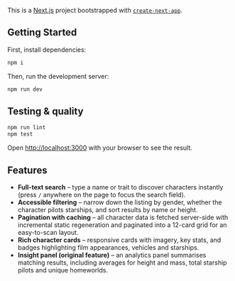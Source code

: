This is a [Next.js](https://nextjs.org) project bootstrapped with [`create-next-app`](https://nextjs.org/docs/app/api-reference/cli/create-next-app).

## Getting Started

First, install dependencies:

```bash
npm i
```

Then, run the development server:

```bash
npm run dev
```

## Testing & quality

```bash
npm run lint
npm test
```

Open [http://localhost:3000](http://localhost:3000) with your browser to see the result.

## Features

- **Full-text search** – type a name or trait to discover characters instantly (press `/` anywhere on the page to focus the search field).
- **Accessible filtering** – narrow down the listing by gender, whether the character pilots starships, and sort results by name or height.
- **Pagination with caching** – all character data is fetched server-side with incremental static regeneration and paginated into a 12-card grid for an easy-to-scan layout.
- **Rich character cards** – responsive cards with imagery, key stats, and badges highlighting film appearances, vehicles and starships.
- **Insight panel (original feature)** – an analytics panel summarises matching results, including averages for height and mass, total starship pilots and unique homeworlds.

